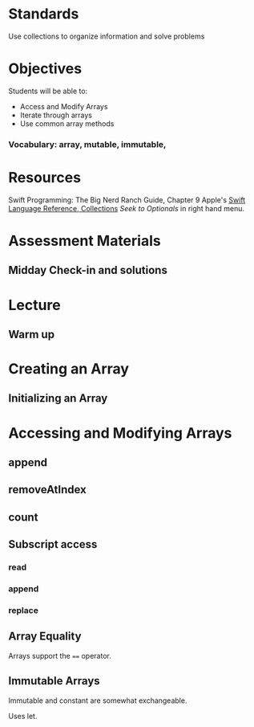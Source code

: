# Standards
Use collections to organize information and solve problems

# Objectives
Students will be able to:
* Access and Modify Arrays
* Iterate through arrays
* Use common array methods

### Vocabulary: array, mutable, immutable, 

# Resources
Swift Programming: The Big Nerd Ranch Guide, Chapter 9
Apple's [Swift Language Reference, Collections](https://developer.apple.com/library/ios/documentation/Swift/Conceptual/Swift_Programming_Language/CollectionTypes.html#//apple_ref/doc/uid/TP40014097-CH8-ID105) *Seek to Optionals* in right hand menu.

# Assessment Materials
## Midday Check-in and solutions

# Lecture
## Warm up

# Creating an Array

## Initializing an Array

# Accessing and Modifying Arrays

## append

## removeAtIndex

## count

## Subscript access

### read

### append

### replace

## Array Equality

Arrays support the ```==``` operator.

## Immutable Arrays

Immutable and constant are somewhat exchangeable. 

Uses let. 


